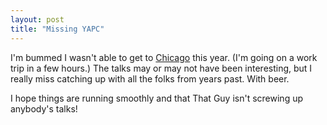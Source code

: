 ```yaml
---
layout: post
title: "Missing YAPC"
---
```




<p>I'm bummed I wasn't able to get to <a href="http://yapcchicago.org/">Chicago</a> this year. (I'm going on a work trip in a few hours.) The talks may or may not have been interesting, but I really miss catching up with all the folks from years past. With beer.</p>

<p>I hope things are running smoothly and that That Guy isn't screwing up anybody's talks!</p>


